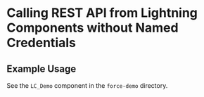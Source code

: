# Calling REST API from Lightning Components without Named Credentials



## Example Usage

See the `LC_Demo` component in the `force-demo` directory.